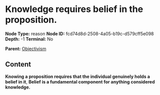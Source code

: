 # Knowledge requires belief in the proposition.

**Node Type:** reason
**Node ID:** fcd74d8d-2508-4a05-b19c-d579cff5e098
**Depth:** -1
**Terminal:** No

**Parent:** [Objectivism](objectivism.md)

## Content

**Knowing a proposition requires that the individual genuinely holds a belief in it**, **Belief is a fundamental component for anything considered knowledge.**
